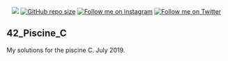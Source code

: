 <p align="center">
<a href="https://github.com/DannMartinnez/42_Piscine_C"><img src="https://hits.seeyoufarm.com/api/count/incr/badge.svg?url=https%3A%2F%2Fgithub.com%2FDannMartinnez%2F42_Piscine_C"></a>
<a href="https://github.com/DannMartinnez/42_Piscine_C"><img alt="GitHub repo size" src="https://img.shields.io/github/repo-size/DannMartinnez/42_Piscine_C"></a>
<a href="https://www.instagram.com/dannmartinnez/" target="_blank"><img alt="Follow me on instagram" src="https://img.shields.io/badge/Instagram-@DannMartinnez-f58529?logo=instagram"></a>
<a href="https://twitter.com/DannMartinnez" target="_blank"><img alt="Follow me on Twitter" src="https://img.shields.io/badge/Twitter-@DannMartinnez-00acee?logo=twitter"></a>
</p>

## 42_Piscine_C
My solutions for the piscine C. July 2019.

